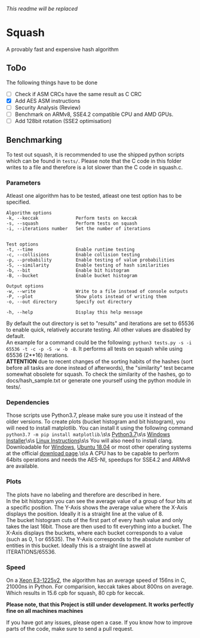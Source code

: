 *This readme will be replaced*

# Squash
A provably fast and expensive hash algorithm</br>

## ToDo
The following things have to be done
- [ ] Check if ASM CRCs have the same result as C CRC
- [x] Add AES ASM instructions
- [ ] Security Analysis (Review)
- [ ] Benchmark on ARMv8, SSE4.2 compatible CPU and AMD GPUs.
- [ ] Add 128bit rotation (SSE2 optimisation)

## Benchmarking
To test out squash, it is recommended to use the shipped python scripts which can be found in `tests/`. Please note that the C code in this folder writes to a file and therefore is a lot slower than the C code in squash.c.
### Parameters
Atleast one algorithm has to be tested, atleast one test option has to be specified. 
```
Algorithm options
-k, --keccak              Perform tests on keccak
-s, --squash              Perform tests on squash
-i, --iterations number   Set the number of iterations


Test options
-t, --time                Enable runtime testing
-c, --collisions          Enable collision testing
-p, --probability         Enable testing of value probabilities
-S, --similarity          Enable testing of hash similarities
-b, --bit                 Enable bit histogram
-B, --bucket              Enable bucket histogram

Output options
-w, --write               Write to a file instead of console outputs
-P, --plot                Show plots instead of writing them
-o, --out directory       Specify out directory

-h, --help                Display this help message
```
By default the out directory is set to "results" and iterations are set to 65536 to enable quick, relatively accurate testing. All other values are disabled by default.</br>
An example for a command could be the following: `python3 tests.py -s -i 65536 -t -c -p -S -w -b -B`. It performs all tests on squash while using 65536 (2**16) iterations.</br>
**ATTENTION** due to recent changes of the sorting habits of the hashes (sort before all tasks are done instead of afterwords), the "similarity" test became somewhat obsolete for squash. To check the similarity of the hashes, go to docs/hash_sample.txt or generate one yourself using the python module in tests/.


### Dependencies
Those scripts use Python3.7, please make sure you use it instead of the older versions.
To create plots (bucket histogram and bit histogram), you will need to install matplotlib.
You can install it using the following command `python3.7 -m pip install matplotlib`.\s\s
[Python3.7](https://www.python.org/downloads/release/python-372/)\s\s
[Windows Installer](https://www.python.org/ftp/python/3.7.2/python-3.7.2-amd64.exe)\s\s
[Linux Instructions](https://gist.github.com/SeppPenner/6a5a30ebc8f79936fa136c524417761d)\s\s
You will also need to install clang. Downloadable for [Windows](https://releases.llvm.org/7.0.1/LLVM-7.0.1-win64.exe), [Ubuntu 18.04](https://releases.llvm.org/7.0.1/clang+llvm-7.0.1-x86_64-linux-gnu-ubuntu-18.04.tar.xz) or most other operating systems at the official [download page](https://releases.llvm.org/download.html).\s\s
A CPU has to be capable to perform 64bits operations and needs the AES-NI, speedups for SSE4.2 and ARMv8 are available.

### Plots
The plots have no labeling and therefore are described in here.</br> 
In the bit histogram you can see the average value of a group of four bits at a specific position. The Y-Axis shows the average value where the X-Axis displays the position. Ideally it is a straight line at the value of 8.</br>
The bucket histogram cuts of the first part of every hash value and only takes the last 16bit. Those are then used to fit everything into a bucket. The X-Axis displays the buckets, where each bucket corresponds to a value (such as 0, 1 or 65535). The Y-Axis corresponds to the absolute number of entities in this bucket. Ideally this is a straight line aswell at ITERATIONS/65536.</br>

### Speed
On a [Xeon E3-1225v2](https://ark.intel.com/content/www/us/en/ark/products/65733/intel-xeon-processor-e3-1225-v2-8m-cache-3-20-ghz.html), the algorithm has an average speed of 156ns in C, 21000ns in Python. For comparision, keccak takes about 800ns on average. Which results in 15.6 cpb for squash, 80 cpb for keccak.

**Please note, that this Project is still under development. It works perfectly fine on all machines machines**

If you have got any issues, please open a case.
If you know how to improve parts of the code, make sure to send a pull request.





